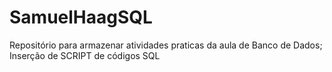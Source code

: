 # SamuelHaagSQL
Repositório para armazenar atividades praticas da aula de Banco de Dados;
Inserção de SCRIPT de códigos SQL
